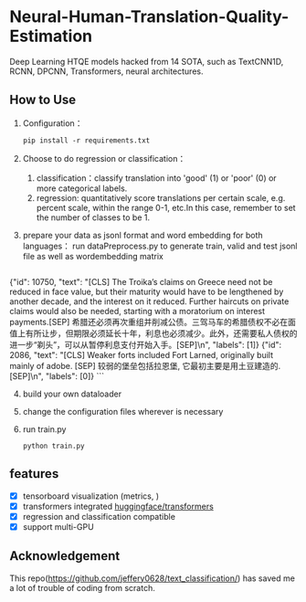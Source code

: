 # Neural-Human-Translation-Quality-Estimation
Deep Learning HTQE models hacked from 14 SOTA, such as TextCNN1D, RCNN, DPCNN, Transformers, neural architectures.
## How to Use
1. Configuration：

	```
	pip install -r requirements.txt
	```

2. Choose to do regression or classification：

	1. classification：classify translation into 'good' (1) or 'poor' (0) or more categorical labels.
	2. regression: quantitatively score translations per certain scale, e.g. percent scale, within the range 0-1, etc.In this case, remember to set the number of classes to be 1.


3. prepare your data as jsonl format and word embedding for both languages：
   run dataPreprocess.py to generate train, valid and test jsonl file as well as wordembedding matrix

	```
{"id": 10750, "text": "[CLS] The Troika’s claims on Greece need not be reduced in face value, but their maturity would have to be lengthened by another decade, and the interest on it reduced. Further haircuts on private claims would also be needed, starting with a moratorium on interest payments.[SEP] 希腊还必须再次重组并削减公债。三驾马车的希腊债权不必在面值上有所让步，但期限必须延长十年，利息也必须减少。此外，还需要私人债权的进一步“剃头”，可以从暂停利息支付开始入手。[SEP]\n", "labels": [1]}
{"id": 2086, "text": "[CLS] Weaker forts included Fort Larned, originally built mainly of adobe. [SEP] 较弱的堡垒包括拉恩堡, 它最初主要是用土豆建造的. [SEP]\n", "labels": [0]}
	```
  

4. build your own dataloader

5. change the configuration files wherever is necessary

6. run train.py

	```
	python train.py
	```

## features
- [x] tensorboard visualization (metrics, )
- [x] transformers integrated [huggingface/transformers](https://github.com/huggingface/transformers)
- [x] regression and classification compatible
- [x] support multi-GPU
## Acknowledgement
This repo(https://github.com/jeffery0628/text_classification/) has saved me a lot of trouble of coding from scratch.  
